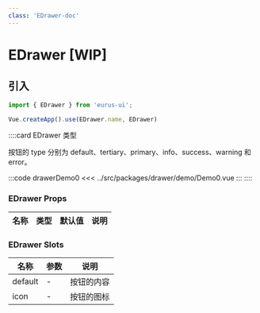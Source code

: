 ```yaml
---
class: 'EDrawer-doc'
---
```

# EDrawer [WIP]

## 引入

```javascript
import { EDrawer } from 'eurus-ui';

Vue.createApp().use(EDrawer.name, EDrawer)
```
::::card  EDrawer 类型

按钮的 type 分别为 default、tertiary、primary、info、success、warning 和 error。

:::code drawerDemo0
<<< ../src/packages/drawer/demo/Demo0.vue
:::
::::

### EDrawer Props

| 名称 | 类型 | 默认值 | 说明 |
| --- | --- | --- | --- |



###  EDrawer Slots

| 名称    | 参数 | 说明       |
| ------- | ---- | ---------- |
| default | -    | 按钮的内容 |
| icon    | -    | 按钮的图标 |
